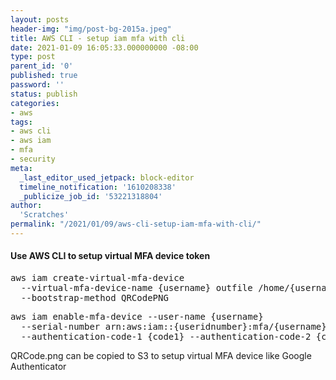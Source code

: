 ```yaml
---
layout: posts
header-img: "img/post-bg-2015a.jpeg"
title: AWS CLI - setup iam mfa with cli
date: 2021-01-09 16:05:33.000000000 -08:00
type: post
parent_id: '0'
published: true
password: ''
status: publish
categories:
- aws
tags:
- aws cli
- aws iam
- mfa
- security
meta:
  _last_editor_used_jetpack: block-editor
  timeline_notification: '1610208338'
  _publicize_job_id: '53221318804'
author:
  'Scratches'
permalink: "/2021/01/09/aws-cli-setup-iam-mfa-with-cli/"
---
```

#### Use AWS CLI to setup virtual MFA device token
<pre>aws iam create-virtual-mfa-device 
  --virtual-mfa-device-name {username} outfile /home/{username}/QRCode.png 
  --bootstrap-method QRCodePNG</pre>

<pre>aws iam enable-mfa-device --user-name {username} 
  --serial-number arn:aws:iam::{useridnumber}:mfa/{username} 
  --authentication-code-1 {code1} --authentication-code-2 {code2}</pre>

QRCode.png can be copied to S3 to setup virtual MFA device like Google Authenticator



